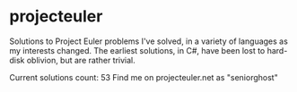 projecteuler
============

Solutions to Project Euler problems I've solved, in a variety of languages as my interests changed.  The earliest solutions, in C#, have been lost to hard-disk oblivion, but are rather trivial.

Current solutions count: 53
Find me on projecteuler.net as "seniorghost"
